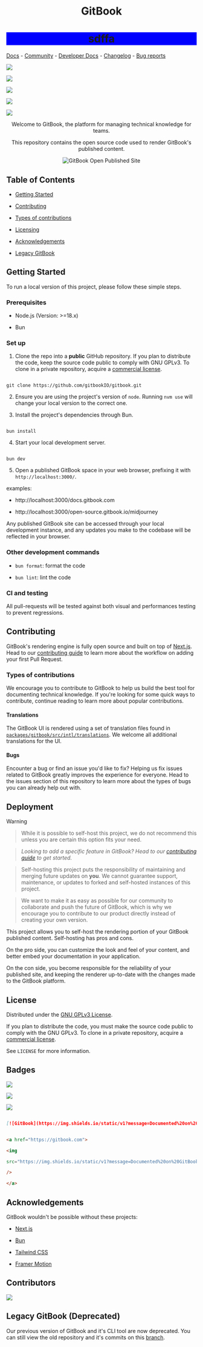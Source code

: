 
<h1 align="center">GitBook</h1>


<h1 align="center" style="background-color: blue"> sdffa</h1>
  

<p align="center">

<a href="https://docs.gitbook.com/">Docs</a> - <a href="https://github.com/GitbookIO/community">Community</a> - <a href="https://developer.gitbook.com/">Developer Docs</a> - <a href="https://changelog.gitbook.com/">Changelog</a> - <a href="https://github.com/GitbookIO/gitbook/issues/new?assignees=&labels=bug&template=bug_report.md">Bug reports</a>

</p>

  

<p align="center">

<a href="https://gitbook.com"><img src="https://img.shields.io/static/v1?message=Documented%20on%20GitBook&logo=gitbook&logoColor=ffffff&label=%20&labelColor=5c5c5c&color=3F89A1"></a>

<a href="#"><img src="https://img.shields.io/badge/Open_Source-❤️-FDA599?"/></a>

<a href="/LICENSE"><img src="https://img.shields.io/badge/License-GNU_GPLv3-F4E28D"/></a>

<a href="/.github/CONTRIBUTING.md"><img src="https://img.shields.io/github/contributors/gitbookIO/gitbook"/></a>

<a href="https://github.com/gitbookIO/gitbook/issues"><img src="https://img.shields.io/github/issues/gitbookIO/gitbook"/></a>

</p>

  

<p align="center">Welcome to GitBook, the platform for managing technical knowledge for teams.</p>

  

<p align="center">This repository contains the open source code used to render GitBook's published content.</p>

  

<p align="center">

<img alt="GitBook Open Published Site" src="./assets/published-site.png">

</p>

  

## Table of Contents

  

- [Getting Started](#getting-started)

- [Contributing](#contributing)

- [Types of contributions](#types-of-contributions)

- [Licensing](#license)

- [Acknowledgements](#acknowledgements)

- [Legacy GitBook](#legacy-gitbook-deprecated)

  

## Getting Started

  

To run a local version of this project, please follow these simple steps.

  

### Prerequisites

  

- Node.js (Version: >=18.x)

- Bun

  

### Set up

  

1. Clone the repo into a **public** GitHub repository. If you plan to distribute the code, keep the source code public to comply with GNU GPLv3. To clone in a private repository, acquire a [commercial license](https://www.gitbook.com/pricing).

  

```

git clone https://github.com/gitbookIO/gitbook.git

```

  

2. Ensure you are using the project's version of `node`. Running `nvm use` will change your local version to the correct one.

  

3. Install the project's dependencies through Bun.

  

```

bun install

```

  

4. Start your local development server.

  

```

bun dev

```

  

5. Open a published GitBook space in your web browser, prefixing it with `http://localhost:3000/`.

  

examples:

  

- http://localhost:3000/docs.gitbook.com

- http://localhost:3000/open-source.gitbook.io/midjourney

  

Any published GitBook site can be accessed through your local development instance, and any updates you make to the codebase will be reflected in your browser.

  

### Other development commands

  

- `bun format`: format the code

- `bun lint`: lint the code

  

### CI and testing

  

All pull-requests will be tested against both visual and performances testing to prevent regressions.

  

## Contributing

  

GitBook's rendering engine is fully open source and built on top of [Next.js](https://nextjs.org/). Head to our [contributing guide](https://github.com/GitbookIO/gitbook/blob/main/.github/CONTRIBUTING.md) to learn more about the workflow on adding your first Pull Request.

  

### Types of contributions

  

We encourage you to contribute to GitBook to help us build the best tool for documenting technical knowledge. If you're looking for some quick ways to contribute, continue reading to learn more about popular contributions.

  

#### Translations

  

The GitBook UI is rendered using a set of translation files found in [`packages/gitbook/src/intl/translations`](/packages/gitbook/src/intl/translations/). We welcome all additional translations for the UI.

  

#### Bugs

  

Encounter a bug or find an issue you'd like to fix? Helping us fix issues related to GitBook greatly improves the experience for everyone. Head to the issues section of this repository to learn more about the types of bugs you can already help out with.

  

## Deployment

  

> [!WARNING]

> While it is possible to self-host this project, we do not recommend this unless you are certain this option fits your need.

>

> _Looking to add a specific feature in GitBook? Head to our [contributing guide](https://github.com/GitbookIO/gitbook/blob/main/.github/CONTRIBUTING.md) to get started._

>

> Self-hosting this project puts the responsibility of maintaining and merging future updates on **you**. We cannot guarantee support, maintenance, or updates to forked and self-hosted instances of this project.

>

> We want to make it as easy as possible for our community to collaborate and push the future of GitBook, which is why we encourage you to contribute to our product directly instead of creating your own version.

  

This project allows you to self-host the rendering portion of your GitBook published content. Self-hosting has pros and cons.

  

On the pro side, you can customize the look and feel of your content, and better embed your documentation in your application.

  

On the con side, you become responsible for the reliability of your published site, and keeping the renderer up-to-date with the changes made to the GitBook platform.

  

## License

  

Distributed under the [GNU GPLv3 License](https://github.com/GitBookIO/gitbook/blob/main/LICENSE).

  

If you plan to distribute the code, you must make the source code public to comply with the GNU GPLv3. To clone in a private repository, acquire a [commercial license](https://www.gitbook.com/pricing).

  

See `LICENSE` for more information.

  

## Badges

  

<p align="left">

<a href="https://gitbook.com"><img src="https://img.shields.io/static/v1?message=Documented%20on%20GitBook&logo=gitbook&logoColor=ffffff&label=%20&labelColor=5c5c5c&color=3F89A1"></a>

<a href="https://gitbook.com"><img src="https://img.shields.io/static/v1?message=Documented%20on%20GitBook&logo=gitbook&logoColor=ffffff&label=%20&labelColor=5c5c5c&color=F4E28D"></a>

<a href="https://gitbook.com"><img src="https://img.shields.io/static/v1?message=Documented%20on%20GitBook&logo=gitbook&logoColor=ffffff&label=%20&labelColor=5c5c5c&color=FDA599"></a>

</p>

  

```md

[![GitBook](https://img.shields.io/static/v1?message=Documented%20on%20GitBook&logo=gitbook&logoColor=ffffff&label=%20&labelColor=5c5c5c&color=3F89A1)](https://gitbook.com/)

```

  

```html

<a href="https://gitbook.com">

<img

src="https://img.shields.io/static/v1?message=Documented%20on%20GitBook&logo=gitbook&logoColor=ffffff&label=%20&labelColor=5c5c5c&color=3F89A1"

/>

</a>

```

  

## Acknowledgements

  

GitBook wouldn't be possible without these projects:

  

- [Next.js](https://nextjs.org/)

- [Bun](https://bun.sh/)

- [Tailwind CSS](https://tailwindcss.com/)

- [Framer Motion](https://www.npmjs.com/package/framer-motion)

  

## Contributors

  

<a href="https://github.com/gitbookIO/gitbook/graphs/contributors">

<img src="https://contrib.rocks/image?repo=gitbookIO/gitbook" />

</a>

  

## Legacy GitBook (Deprecated)

  

Our previous version of GitBook and it's CLI tool are now deprecated. You can still view the old repository and it's commits on this [branch](https://github.com/GitbookIO/gitbook/tree/legacy).